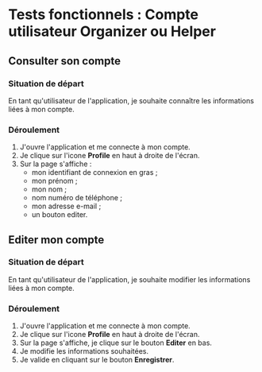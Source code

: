 # Tests fonctionnels : Compte utilisateur Organizer ou Helper

## Consulter son compte

### Situation de départ

En tant qu'utilisateur de l'application, je souhaite connaître les informations liées à mon compte.

### Déroulement

1. J'ouvre l'application et me connecte à mon compte.
2. Je clique sur l'icone **Profile** en haut à droite de l'écran.
3. Sur la page s'affiche :
    - mon identifiant de connexion en gras ;
    - mon prénom ;
    - mon nom ;
    - nom numéro de téléphone ;
    - mon adresse e-mail ;
    - un bouton editer.

## Editer mon compte

### Situation de départ

En tant qu'utilisateur de l'application, je souhaite modifier les informations liées à mon compte.

### Déroulement

1. J'ouvre l'application et me connecte à mon compte.
2. Je clique sur l'icone **Profile** en haut à droite de l'écran.
3. Sur la page s'affiche, je clique sur le bouton **Editer** en bas.
4. Je modifie les informations souhaitées.
5. Je valide en cliquant sur le bouton **Enregistrer**.